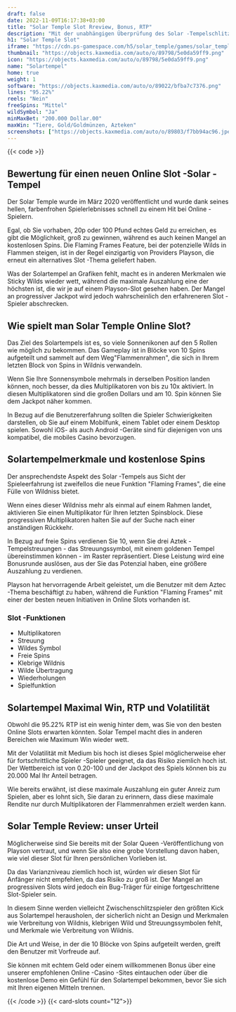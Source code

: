 ```yaml
---
draft: false
date: 2022-11-09T16:17:38+03:00
title: "Solar Temple Slot Rreview, Bonus, RTP"
description: "Mit der unabhängigen Überprüfung des Solar -Tempelschlitzes vom Playson können Sie kostenlos oder echtes Geld spielen und hier einen Bonus erhalten!"
h1: "Solar Temple Slot"
iframe: "https://cdn.ps-gamespace.com/h5/solar_temple/games/solar_temple/index.html?key=TEST1100000&config_id=playsonsite-prod-h5d&lang=en&wl=pl_gate&server_url=https%3A%2F%2Fplaysonsite-prod.ps-gamespace.com%2Fcgi%2Fserver.cgi&platform=desk&game=solar_temple&t=1601305402610"
thumbnail: "https://objects.kaxmedia.com/auto/o/89798/5e0da59ff9.png"
icon: "https://objects.kaxmedia.com/auto/o/89798/5e0da59ff9.png"
name: "Solartempel"
home: true
weight: 1
software: "https://objects.kaxmedia.com/auto/o/89022/bfba7c7376.png"
lines: "95.22%"
reels: "Nein"
freeSpins: "Mittel"
wildSymbol: "Ja"
minMaxBet: "200.000 Dollar.00"
maxWin: "Tiere, Gold/Goldmünzen, Azteken"
screenshots: ["https://objects.kaxmedia.com/auto/o/89803/f7bb94ac96.jpeg"]
---
```


{{< code >}}<h2>Bewertung für einen neuen Online Slot -Solar -Tempel</h2><p>Der Solar Temple wurde im März 2020 veröffentlicht und wurde dank seines hellen, farbenfrohen Spielerlebnisses schnell zu einem Hit bei Online -Spielern.</p><p>Egal, ob Sie vorhaben, 20p oder 100 Pfund echtes Geld zu erreichen, es gibt die Möglichkeit, groß zu gewinnen, während es auch keinen Mangel an kostenlosen Spins. Die Flaming Frames Feature, bei der potenzielle Wilds in Flammen steigen, ist in der Regel einzigartig von Providers Playson, die erneut ein alternatives Slot -Thema geliefert haben.</p><p>Was der Solartempel an Grafiken fehlt, macht es in anderen Merkmalen wie Sticky Wilds wieder wett, während die maximale Auszahlung eine der höchsten ist, die wir je auf einem Playson-Slot gesehen haben. Der Mangel an progressiver Jackpot wird jedoch wahrscheinlich den erfahreneren Slot -Spieler abschrecken.</p><h2>Wie spielt man Solar Temple Online Slot?</h2><p>Das Ziel des Solartempels ist es, so viele Sonnenikonen auf den 5 Rollen wie möglich zu bekommen. Das Gameplay ist in Blöcke von 10 Spins aufgeteilt und sammelt auf dem Weg"Flammenrahmen", die sich in Ihrem letzten Block von Spins in Wildnis verwandeln.</p><p>Wenn Sie Ihre Sonnensymbole mehrmals in derselben Position landen können, noch besser, da dies Multiplikatoren von bis zu 10x aktiviert. In diesen Multiplikatoren sind die großen Dollars und am 10. Spin können Sie dem Jackpot näher kommen.</p><p>In Bezug auf die Benutzererfahrung sollten die Spieler Schwierigkeiten darstellen, ob Sie auf einem Mobilfunk, einem Tablet oder einem Desktop spielen. Sowohl iOS- als auch Android -Geräte sind für diejenigen von uns kompatibel, die mobiles Casino bevorzugen.</p><h2>Solartempelmerkmale und kostenlose Spins</h2><p>Der ansprechendste Aspekt des Solar -Tempels aus Sicht der Spieleerfahrung ist zweifellos die neue Funktion "Flaming Frames", die eine Fülle von Wildniss bietet.</p><p>Wenn eines dieser Wildniss mehr als einmal auf einem Rahmen landet, aktivieren Sie einen Multiplikator für Ihren letzten Spinsblock. Diese progressiven Multiplikatoren halten Sie auf der Suche nach einer anständigen Rückkehr.</p><p>In Bezug auf freie Spins verdienen Sie 10, wenn Sie drei Aztek -Tempelstreuungen - das Streuungssymbol, mit einem goldenen Tempel übereinstimmen können - im Raster repräsentiert. Diese Leistung wird eine Bonusrunde auslösen, aus der Sie das Potenzial haben, eine größere Auszahlung zu verdienen.</p><p>Playson hat hervorragende Arbeit geleistet, um die Benutzer mit dem Aztec -Thema beschäftigt zu haben, während die Funktion "Flaming Frames" mit einer der besten neuen Initiativen in Online Slots vorhanden ist.</p><h3>
Slot -Funktionen</h3><ul>
<li></span>
Multiplikatoren</li>
<li></span>
Streuung</li>
<li></span>
Wildes Symbol</li>
<li></span>
Freie Spins</li>
<li></span>
Klebrige Wildnis</li>
<li></span>
Wilde Übertragung</li>
<li></span>
Wiederholungen</li>
<li></span>
Spielfunktion</li></ul><h2>Solartempel Maximal Win, RTP und Volatilität</h2><p>Obwohl die 95.22% RTP ist ein wenig hinter dem, was Sie von den besten Online Slots erwarten könnten. Solar Tempel macht dies in anderen Bereichen wie Maximum Win wieder wett.</p><p>Mit der Volatilität mit Medium bis hoch ist dieses Spiel möglicherweise eher für fortschrittliche Spieler -Spieler geeignet, da das Risiko ziemlich hoch ist. Der Wettbereich ist von 0.20-100 und der Jackpot des Spiels können bis zu 20.000 Mal Ihr Anteil betragen.</p><p>Wie bereits erwähnt, ist diese maximale Auszahlung ein guter Anreiz zum Spielen, aber es lohnt sich, Sie daran zu erinnern, dass diese maximale Rendite nur durch Multiplikatoren der Flammenrahmen erzielt werden kann.</p><h2>Solar Temple Review: unser Urteil</h2><p>Möglicherweise sind Sie bereits mit der Solar Queen -Veröffentlichung von Playson vertraut, und wenn Sie also eine grobe Vorstellung davon haben, wie viel dieser Slot für Ihren persönlichen Vorlieben ist.</p><p>Da das Varianzniveau ziemlich hoch ist, würden wir diesen Slot für Anfänger nicht empfehlen, da das Risiko zu groß ist. Der Mangel an progressiven Slots wird jedoch ein Bug-Träger für einige fortgeschrittene Slot-Spieler sein.</p><p>In diesem Sinne werden vielleicht Zwischenschlitzspieler den größten Kick aus Solartempel herausholen, der sicherlich nicht an Design und Merkmalen wie Verbreitung von Wildnis, klebrigen Wild und Streuungssymbolen fehlt, und Merkmale wie Verbreitung von Wildnis.</p><p>Die Art und Weise, in der die 10 Blöcke von Spins aufgeteilt werden, greift den Benutzer mit Vorfreude auf.</p><p>Sie können mit echtem Geld oder einem willkommenen Bonus über eine unserer empfohlenen Online -Casino -Sites eintauchen oder über die kostenlose Demo ein Gefühl für den Solartempel bekommen, bevor Sie sich mit Ihren eigenen Mitteln trennen.</p>{{< /code >}}
{{< card-slots count="12">}}